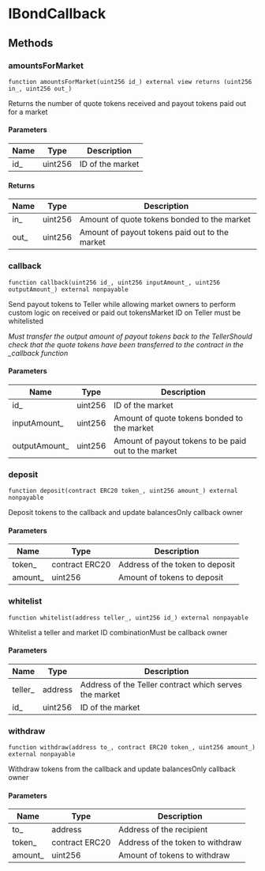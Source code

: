 # IBondCallback









## Methods

### amountsForMarket

```solidity
function amountsForMarket(uint256 id_) external view returns (uint256 in_, uint256 out_)
```

Returns the number of quote tokens received and payout tokens paid out for a market



#### Parameters

| Name | Type | Description |
|---|---|---|
| id_ | uint256 | ID of the market |

#### Returns

| Name | Type | Description |
|---|---|---|
| in_ | uint256 |     Amount of quote tokens bonded to the market |
| out_ | uint256 |    Amount of payout tokens paid out to the market |

### callback

```solidity
function callback(uint256 id_, uint256 inputAmount_, uint256 outputAmount_) external nonpayable
```

Send payout tokens to Teller while allowing market owners to perform custom logic on received or paid out tokensMarket ID on Teller must be whitelisted

*Must transfer the output amount of payout tokens back to the TellerShould check that the quote tokens have been transferred to the contract in the _callback function*

#### Parameters

| Name | Type | Description |
|---|---|---|
| id_ | uint256 | ID of the market |
| inputAmount_ | uint256 | Amount of quote tokens bonded to the market |
| outputAmount_ | uint256 | Amount of payout tokens to be paid out to the market |

### deposit

```solidity
function deposit(contract ERC20 token_, uint256 amount_) external nonpayable
```

Deposit tokens to the callback and update balancesOnly callback owner



#### Parameters

| Name | Type | Description |
|---|---|---|
| token_ | contract ERC20 | Address of the token to deposit |
| amount_ | uint256 | Amount of tokens to deposit |

### whitelist

```solidity
function whitelist(address teller_, uint256 id_) external nonpayable
```

Whitelist a teller and market ID combinationMust be callback owner



#### Parameters

| Name | Type | Description |
|---|---|---|
| teller_ | address | Address of the Teller contract which serves the market |
| id_ | uint256 | ID of the market |

### withdraw

```solidity
function withdraw(address to_, contract ERC20 token_, uint256 amount_) external nonpayable
```

Withdraw tokens from the callback and update balancesOnly callback owner



#### Parameters

| Name | Type | Description |
|---|---|---|
| to_ | address | Address of the recipient |
| token_ | contract ERC20 | Address of the token to withdraw |
| amount_ | uint256 | Amount of tokens to withdraw |




